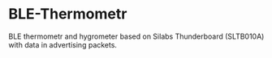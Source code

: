 # BLE-Thermometr
BLE thermometr and hygrometer based on Silabs Thunderboard (SLTB010A) with data in advertising packets.
